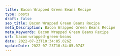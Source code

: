 ```yaml
---
title: Bacon Wrapped Green Beans Recipe
type: posts
draft: false
seo_title: Bacon Wrapped Green Beans Recipe
meta_Description: Bacon Wrapped Green Beans Recipe
meta_Keywords: Bacon Wrapped Green Beans Recipe
url: bacon-wrapped-green-beans
date: 2022-07-23T10:34:05.026Z
updateDate: 2022-07-23T10:34:05.074Z
---
```

